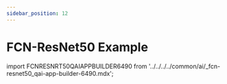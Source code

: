 ```yaml
---
sidebar_position: 12
---
```


# FCN-ResNet50 Example

import FCNRESNRT50QAIAPPBUILDER6490 from '../../../../common/ai/\_fcn-resnet50_qai-app-builder-6490.mdx';

<FCNRESNRT50QAIAPPBUILDER6490 />
